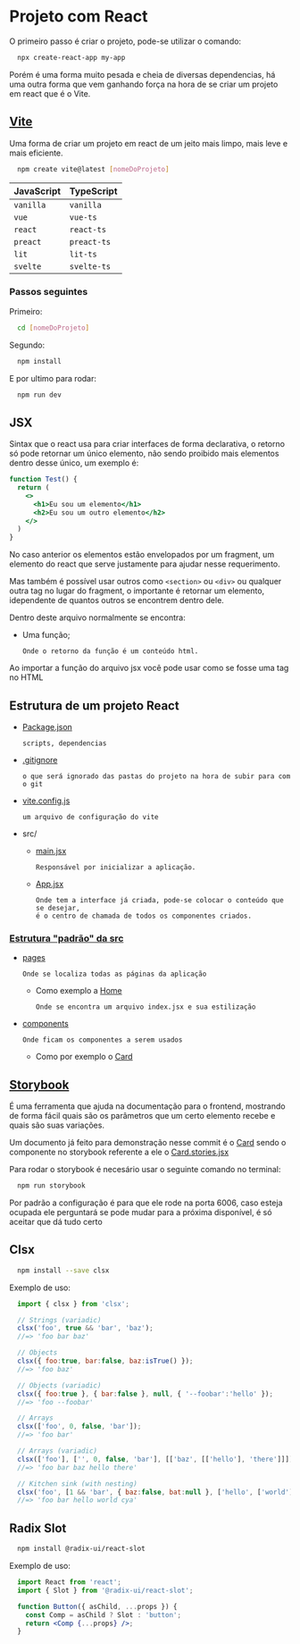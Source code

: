 # Projeto com React
O primeiro passo é criar o projeto, pode-se utilizar o comando:
```bash
  npx create-react-app my-app
```
Porém é uma forma muito pesada e cheia de diversas dependencias, há uma outra forma que vem ganhando força na hora de se criar um projeto em react que é o Vite.

## [Vite](https://vitejs.dev/guide/)
Uma forma de criar um projeto em react de um jeito mais limpo, mais leve e mais eficiente.
```bash
  npm create vite@latest [nomeDoProjeto]
```
| JavaScript| TypeScript | 
| :---------| :--------- | 
| `vanilla` | `vanilla`  |
| `vue`     | `vue-ts`   |
| `react`   | `react-ts` |
| `preact`  | `preact-ts`|
| `lit`     | `lit-ts`   |
| `svelte`  | `svelte-ts`|

### Passos seguintes
Primeiro:
```bash
  cd [nomeDoProjeto]
```
Segundo:
```bash
  npm install
```
E por ultimo para rodar:
```bash
  npm run dev
```


## JSX
Sintax que o react usa para criar interfaces de forma declarativa, o retorno só pode retornar um único elemento, não sendo proibido mais elementos dentro desse único, um exemplo é:
```jsx
function Test() {
  return (
    <>
      <h1>Eu sou um elemento</h1>
      <h2>Eu sou um outro elemento</h2>
    </>
  )
} 
```
No caso anterior os elementos estão envelopados por um fragment, um elemento do react que serve justamente para ajudar nesse requerimento.

Mas também é possível usar outros como `<section>` ou `<div>` ou qualquer outra tag no lugar do fragment, o importante é retornar um elemento, idependente de quantos outros se encontrem dentro dele.

Dentro deste arquivo normalmente se encontra:
- Uma função;

      Onde o retorno da função é um conteúdo html.

Ao importar a função do arquivo jsx você pode usar como se fosse uma tag no HTML


## Estrutura de um projeto React
- [Package.json](https://github.com/nerdstarcode/RevisaoReact/commit/76fbf8b33d32589ffc72b2a36c0c7f8f2ba3c896#diff-7ae45ad102eab3b6d7e7896acd08c427a9b25b346470d7bc6507b6481575d519)

      scripts, dependencias
- [.gitignore](https://github.com/nerdstarcode/RevisaoReact/commit/76fbf8b33d32589ffc72b2a36c0c7f8f2ba3c896#diff-bc37d034bad564583790a46f19d807abfe519c5671395fd494d8cce506c42947)

      o que será ignorado das pastas do projeto na hora de subir para com o git
- [vite.config.js](https://github.com/nerdstarcode/RevisaoReact/commit/76fbf8b33d32589ffc72b2a36c0c7f8f2ba3c896#diff-58e6f63d87181b1c6a8cb6e5f1691df04aa32854456efcd52ca71c8541375d26)

      um arquivo de configuração do vite
- src/
  - [main.jsx](https://github.com/nerdstarcode/RevisaoReact/commit/76fbf8b33d32589ffc72b2a36c0c7f8f2ba3c896#diff-752aae33033979082689dba3e7f51955013615f0535c21ac94265e067da311ed)

        Responsável por inicializar a aplicação.
  - [App.jsx](https://github.com/nerdstarcode/RevisaoReact/commit/76fbf8b33d32589ffc72b2a36c0c7f8f2ba3c896#diff-60f5dcfc15327d5dd812d9df394c217efbedb4aa33dca782ed69d39dce811972)

        Onde tem a interface já criada, pode-se colocar o conteúdo que se desejar, 
        é o centro de chamada de todos os componentes criados.

### [Estrutura "padrão" da src](https://github.com/nerdstarcode/RevisaoReact/tree/master/src)
- [pages](https://github.com/nerdstarcode/RevisaoReact/tree/master/src/pages)

      Onde se localiza todas as páginas da aplicação
      
  - Como exemplo a [Home](https://github.com/nerdstarcode/RevisaoReact/tree/master/src/pages/Home)
      
        Onde se encontra um arquivo index.jsx e sua estilização
- [components](https://github.com/nerdstarcode/RevisaoReact/tree/master/src/components)
    
      Onde ficam os componentes a serem usados
  - Como por exemplo o [Card](https://github.com/nerdstarcode/RevisaoReact/tree/master/src/components/Card)

## [Storybook](https://storybook.js.org/)
É uma ferramenta que ajuda na documentação para o frontend, mostrando de forma fácil quais são os parâmetros que um certo elemento recebe e quais são suas variações. 

Um documento já feito para demonstração nesse commit é o [Card](https://github.com/nerdstarcode/RevisaoReact/tree/master/src/components/Card) sendo o componente no storybook referente a ele o [Card.stories.jsx](https://github.com/nerdstarcode/RevisaoReact/tree/master/src/components/Card/Card.stories.jsx)

Para rodar o storybook é necesário usar o seguinte comando no terminal:
```bash
  npm run storybook
```
Por padrão a configuração é para que ele rode na porta 6006, caso esteja ocupada ele perguntará se pode mudar para a próxima disponível, é só aceitar que dá tudo certo

## Clsx
```bash
  npm install --save clsx
```
Exemplo de uso:
```jsx
  import { clsx } from 'clsx';

  // Strings (variadic)
  clsx('foo', true && 'bar', 'baz');
  //=> 'foo bar baz'

  // Objects
  clsx({ foo:true, bar:false, baz:isTrue() });
  //=> 'foo baz'

  // Objects (variadic)
  clsx({ foo:true }, { bar:false }, null, { '--foobar':'hello' });
  //=> 'foo --foobar'

  // Arrays
  clsx(['foo', 0, false, 'bar']);
  //=> 'foo bar'

  // Arrays (variadic)
  clsx(['foo'], ['', 0, false, 'bar'], [['baz', [['hello'], 'there']]]);
  //=> 'foo bar baz hello there'

  // Kitchen sink (with nesting)
  clsx('foo', [1 && 'bar', { baz:false, bat:null }, ['hello', ['world']]], 'cya');
  //=> 'foo bar hello world cya'
```

## Radix Slot
```bash
  npm install @radix-ui/react-slot
```
Exemplo de uso:
```jsx
  import React from 'react';
  import { Slot } from '@radix-ui/react-slot';

  function Button({ asChild, ...props }) {
    const Comp = asChild ? Slot : 'button';
    return <Comp {...props} />;
  }
```
